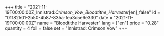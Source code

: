 +++
title = "2021-11-19T00:00:00Z_Innistrad:_Crimson_Vow_Bloodtithe_Harvester_[en]_false"
id = "01182501-2b50-4b87-835a-fea3c5e6e330"
date = "2021-11-19T00:00:00Z"
name = "Bloodtithe Harvester"
lang = ["en"]
price = "0.28"
quantity = 4
foil = false
set = "Innistrad: Crimson Vow"
+++
